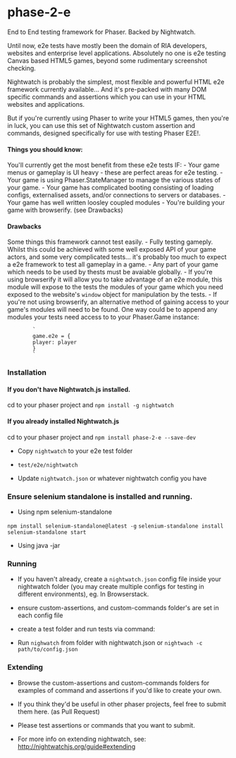 # phase-2-e
End to End testing framework for Phaser.  Backed by Nightwatch.

Until now, e2e tests have mostly been the domain of RIA developers, websites and enterprise level applications.
Absolutely no one is e2e testing Canvas based HTML5 games, beyond some rudimentary screenshot checking.

Nightwatch is probably the simplest, most flexible and powerful HTML e2e framework currently available... And it's
pre-packed with many DOM specific commands and assertions which you can use in your HTML websites and applications. 

But if you're currently using Phaser to write your HTML5 games, then you're in luck, you can use this set of 
Nightwatch custom assertion and commands, designed specifically for use with testing Phaser E2E!.

#### Things you should know:

You'll currently get the most benefit from these e2e tests IF:
    - Your game menus or gameplay is UI heavy - these are perfect areas for e2e testing. 
    - Your game is using Phaser.StateManager to manage the various states of your game.
    - Your game has complicated booting consisting of loading configs, externalised assets, and/or connections to 
    servers or databases.
    - Your game has well written loosley coupled modules
    - You're building your game with browserify. (see Drawbacks)  
    
    
#### Drawbacks

Some things this framework cannot test easily.
    - Fully testing gameply.  Whilst this could be achieved with some well exposed API of your game actors, and some
     very complicated tests... it's probably too much to expect a e2e framework to test all gameplay in a game.
    - Any part of your game which needs to be used by thests must be avaiable globally. 
    - If you're using browserify it will allow you to take advantage of an 
    e2e module, this module will expose to the tests the modules of 
    your game which you need exposed to the website's `window` object for manipulation by the tests.
    - If you're not using browserify, an alternative method of gaining access to your game's modules will need to be 
    found.  One way could be to append any modules your tests need access to to your Phaser.Game instance:
    
            `
            game.e2e = {
            player: player
            }
            `
       


### Installation

#### If you don't have Nightwatch.js installed.

cd to your phaser project and
`npm install -g nightwatch`



#### If you already installed Nightwatch.js

cd to your phaser project and
`npm install phase-2-e --save-dev`

- Copy ```nightwatch``` to your e2e test folder
 * ```test/e2e/nightwatch```
 
- Update `nightwatch.json` or whatever nightwatch config you have


### Ensure selenium standalone is installed and running.

- Using npm selenium-standalone

`npm install selenium-standalone@latest -g`
`selenium-standalone install`
`selenium-standalone start`

- Using java -jar

### Running

- If you haven't already, create a ```nightwatch.json``` config file inside your nightwatch folder (you may create 
multiple configs for testing in different environments), eg. In Browserstack.

- ensure custom-assertions, and custom-commands folder's are set in each config file

- create a test folder and run tests via command:

- Run `nighwatch` from folder with nightwatch.json or `nightwach -c path/to/config.json`


### Extending

- Browse the custom-assertions and custom-commands folders for examples of command and assertions if you'd like to create
your own.

- If you think they'd be useful in other phaser projects, feel free to submit them here. (as Pull Request)

- Please test assertions or commands that you want to submit.

- For more info on extending nightwatch, see: http://nightwatchjs.org/guide#extending




